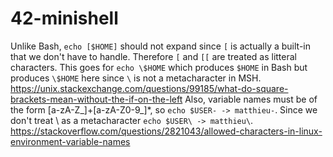 # 42-minishell

Unlike Bash, `echo [$HOME]` should not expand since `[` is actually a
built-in that we don't have to handle. Therefore `[` and `[[` are
treated as litteral characters. This goes for `echo \$HOME` which
produces `$HOME` in Bash but produces `\$HOME` here since `\` is not a
metacharacter in MSH.
https://unix.stackexchange.com/questions/99185/what-do-square-brackets-mean-without-the-if-on-the-left
Also, variable names must be of the form [a-zA-Z_]+[a-zA-Z0-9_]*, so
`echo $USER- -> matthieu-`. Since we don't treat \ as a metacharacter
`echo $USER\ -> matthieu\`.
https://stackoverflow.com/questions/2821043/allowed-characters-in-linux-environment-variable-names

 